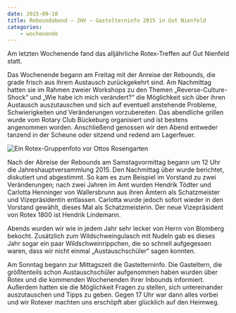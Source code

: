 ```yaml
---
date: 2015-09-10
title: Reboundabend – JHV – Gastelterninfo 2015 in Gut Nienfeld
categories:
    - wochenende
---
```

Am letzten Wochenende fand das alljährliche Rotex-Treffen auf Gut Nienfeld
statt. 

Das Wochenende begann am Freitag mit der Anreise der Rebounds, die grade frisch
aus ihrem Austausch zurückgekehrt sind. Am Nachmittag hatten sie im Rahmen
zweier Workshops zu den Themen „Reverse-Culture-Shock“ und „Wie habe ich mich
verändert?“ die Möglichkeit sich über ihren Austausch auszutauschen und sich auf
eventuell anstehende Probleme, Schwierigkeiten und Veränderungen vorzubereiten.
Das abendliche grillen wurde vom Rotary Club Bückeburg organisiert und ist
bestens angenommen worden. Anschließend genossen wir den Abend entweder tanzend
in der Scheune oder sitzend und redend am Lagerfeuer.

![Ein Rotex-Gruppenfoto vor Ottos Rosengarten](/img/2015-jhv.jpg)

Nach der Abreise der Rebounds am Samstagvormittag begann um 12 Uhr die
Jahreshauptversammlung 2015. Den Nachmittag über wurde berichtet, diskutiert und
abgestimmt. So kam es zum Beispiel im Vorstand zu zwei Veränderungen; nach zwei
Jahren im Amt wurden Hendrik Tödter und Carlotta Henninger von Wallersbrunn aus
ihren Ämtern als Schatzmeister und Vizepräsidentin entlassen. Carlotta wurde
jedoch sofort wieder in den Vorstand gewählt, dieses Mal als Schatzmeisterin.
Der neue Vizepräsident von Rotex 1800 ist Hendrik Lindemann. 

Abends wurden wir wie in jedem Jahr sehr lecker von Herrn von Blomberg bekocht.
Zusätzlich zum Wildschweingulasch mit Nudeln gab es dieses Jahr sogar ein paar
Wildschweinrippchen, die so schnell aufgegessen waren, dass wir nicht einmal
„Austauschschüler“ sagen konnten. 

Am Sonntag begann zur Mittagszeit die Gastelterninfo. Die Gasteltern, die
größtenteils schon Austauschschüler aufgenommen haben wurden über Rotex und die
kommenden Wochenenden ihrer Inbounds informiert. Außerdem hatten sie die
Möglichkeit Fragen zu stellen, sich untereinander auszutauschen und Tipps zu
geben. Gegen 17 Uhr war dann alles vorbei und wir Rotexer machten uns erschöpft
aber glücklich auf den Heimweg.